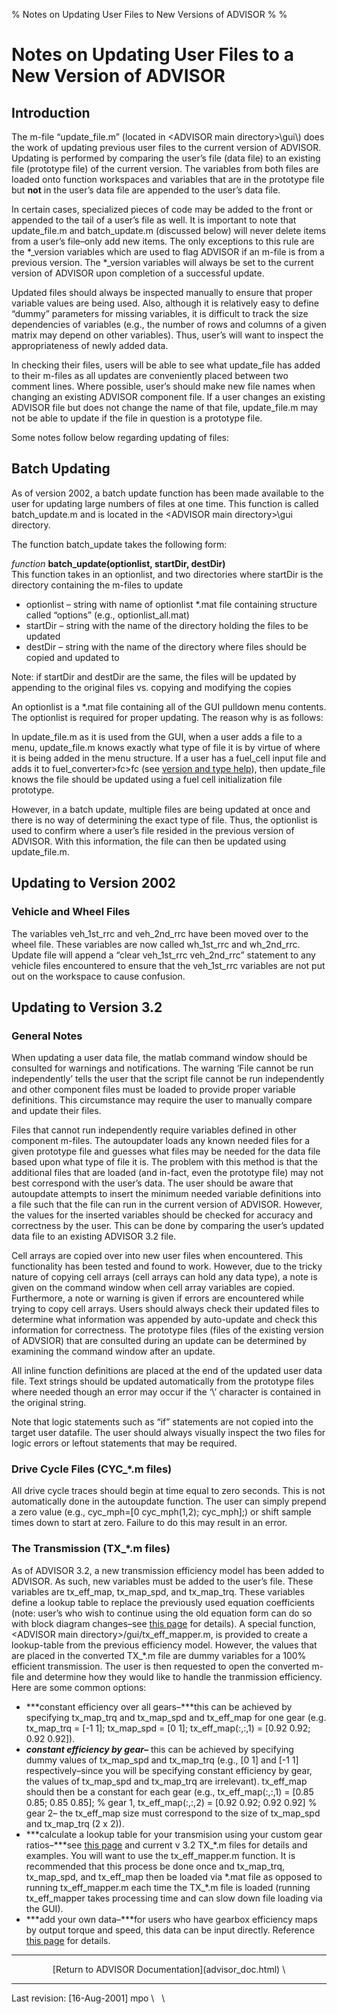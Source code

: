 % Notes on Updating User Files to New Versions of ADVISOR
% 
% 

Notes on Updating User Files to a New Version of ADVISOR
========================================================

Introduction
------------

The m-file “update\_file.m” (located in \<ADVISOR main
directory\>\\gui\\) does the work of updating previous user files to the
current version of ADVISOR. Updating is performed by comparing the
user’s file (data file) to an existing file (prototype file) of the
current version. The variables from both files are loaded onto function
workspaces and variables that are in the prototype file but **not** in
the user’s data file are appended to the user’s data file.

In certain cases, specialized pieces of code may be added to the front
or appended to the tail of a user’s file as well. It is important to
note that update\_file.m and batch\_update.m (discussed below) will
never delete items from a user’s file–only add new items. The only
exceptions to this rule are the \*\_version variables which are used to
flag ADVISOR if an m-file is from a previous version. The \*\_version
variables will always be set to the current version of ADVISOR upon
completion of a successful update.

Updated files should always be inspected manually to ensure that proper
variable values are being used. Also, although it is relatively easy to
define “dummy” parameters for missing variables, it is difficult to
track the size dependencies of variables (e.g., the number of rows and
columns of a given matrix may depend on other variables). Thus, user’s
will want to inspect the appropriateness of newly added data.

In checking their files, users will be able to see what update\_file has
added to their m-files as all updates are conveniently placed between
two comment lines. Where possible, user’s should make new file names
when changing an existing ADVISOR component file. If a user changes an
existing ADVISOR file but does not change the name of that file,
update\_file.m may not be able to update if the file in question is a
prototype file.

Some notes follow below regarding updating of files:

Batch Updating
--------------

As of version 2002, a batch update function has been made available to
the user for updating large numbers of files at one time. This function
is called batch\_update.m and is located in the \<ADVISOR main
directory\>\\gui directory.

The function batch\_update takes the following form:

*function* **batch\_update(**optionlist, startDir, destDir**)**\
 This function takes in an optionlist, and two directories where
startDir is the directory containing the m-files to update

-   optionlist – string with name of optionlist \*.mat file containing
    structure called “options” (e.g., optionlist\_all.mat)
-   startDir – string with the name of the directory holding the files
    to be updated
-   destDir – string with the name of the directory where files should
    be copied and updated to

Note: if startDir and destDir are the same, the files will be updated by
appending to the original files vs. copying and modifying the copies 

An optionlist is a \*.mat file containing all of the GUI pulldown menu
contents. The optionlist is required for proper updating. The reason why
is as follows: 

In update\_file.m as it is used from the GUI, when a user adds a file to
a menu, update\_file.m knows exactly what type of file it is by virtue
of where it is being added in the menu structure. If a user has a
fuel\_cell input file and adds it to fuel\_converter\>fc\>fc (see
[version and type help](version_type_help.html)), then update\_file knows
the file should be updated using a fuel cell initialization file
prototype.

However, in a batch update, multiple files are being updated at once and
there is no way of determining the exact type of file. Thus, the
optionlist is used to confirm where a user’s file resided in the
previous version of ADVISOR. With this information, the file can then be
updated using update\_file.m.

Updating to Version 2002
------------------------

### Vehicle and Wheel Files

The variables veh\_1st\_rrc and veh\_2nd\_rrc have been moved over to
the wheel file. These variables are now called wh\_1st\_rrc and
wh\_2nd\_rrc. Update file will append a “clear veh\_1st\_rrc
veh\_2nd\_rrc” statement to any vehicle files encountered to ensure that
the veh\_1st\_rrc variables are not put out on the workspace to cause
confusion.

Updating to Version 3.2
-----------------------

### General Notes

When updating a user data file, the matlab command window should be
consulted for warnings and notifications. The warning ‘File cannot be
run independently’ tells the user that the script file cannot be run
independently and other component files must be loaded to provide proper
variable definitions. This circumstance may require the user to manually
compare and update their files.

Files that cannot run independently require variables defined in other
component m-files. The autoupdater loads any known needed files for a
given prototype file and guesses what files may be needed for the data
file based upon what type of file it is. The problem with this method is
that the additional files that are loaded (and in-fact, even the
prototype file) may not best correspond with the user’s data. The user
should be aware that autoupdate attempts to insert the minimum needed
variable definitions into a file such that the file can run in the
current version of ADVISOR. However, the values for the inserted
variables should be checked for accuracy and correctness by the user.
This can be done by comparing the user’s updated data file to an
existing ADVISOR 3.2 file.

Cell arrays are copied over into new user files when encountered. This
functionality has been tested and found to work. However, due to the
tricky nature of copying cell arrays (cell arrays can hold any data
type), a note is given on the command window when cell array variables
are copied. Furthermore, a note or warning is given if errors are
encountered while trying to copy cell arrays. Users should always check
their updated files to determine what information was appended by
auto-update and check this information for correctness. The prototype
files (files of the existing version of ADVSIOR) that are consulted
during an update can be determined by examining the command window after
an update.

All inline function definitions are placed at the end of the updated
user data file. Text strings should be updated automatically from the
prototype files where needed though an error may occur if the ‘\\’
character is contained in the original string.

Note that logic statements such as “if” statements are not copied into
the target user datafile. The user should always visually inspect the
two files for logic errors or leftout statements that may be required.

### Drive Cycle Files (CYC\_\*.m files)

All drive cycle traces should begin at time equal to zero seconds. This
is not automatically done in the autoupdate function. The user can
simply prepend a zero value (e.g., cyc\_mph=[0 cyc\_mph(1,2);
cyc\_mph];) or shift sample times down to start at zero. Failure to do
this may result in an error.

### The Transmission (TX\_\*.m files)

As of ADVISOR 3.2, a new transmission efficiency model has been added to
ADVISOR. As such, new variables must be added to the user’s file. These
variables are tx\_eff\_map, tx\_map\_spd, and tx\_map\_trq. These
variables define a lookup table to replace the previously used equation
coefficients (note: user’s who wish to continue using the old equation
form can do so with block diagram changes–see [this
page](gearbox_loss_model_3_2.html) for details). A special function,
\<ADVISOR main directory\>/gui/tx\_eff\_mapper.m, is provided to create
a lookup-table from the previous efficiency model. However, the values
that are placed in the converted TX\_\*.m file are dummy variables for a
100% efficient transmission. The user is then requested to open the
converted m-file and determine how they would like to handle the
tranmission efficiency. Here are some common options:

-   ***constant efficiency over all gears–***this can be achieved by
    specifying tx\_map\_trq and tx\_map\_spd and tx\_eff\_map for one
    gear (e.g. tx\_map\_trq = [-1 1]; tx\_map\_spd = [0 1];
    tx\_eff\_map(:,:,1) = [0.92 0.92; 0.92 0.92]).
-   ***constant efficiency by gear–*** this can be achieved by
    specifying dummy values of tx\_map\_spd and tx\_map\_trq (e.g., [0
    1] and [-1 1] respectively–since you will be specifying constant
    efficiency by gear, the values of tx\_map\_spd and tx\_map\_trq are
    irrelevant). tx\_eff\_map should then be a constant for each gear
    (e.g., tx\_eff\_map(:,:,1) = [0.85 0.85; 0.85 0.85]; % gear 1,
    tx\_eff\_map(:,:,2) = [0.92 0.92; 0.92 0.92] % gear 2– the
    tx\_eff\_map size must correspond to the size of tx\_map\_spd and
    tx\_map\_trq (2 x 2)).
-   ***calculate a lookup table for your transmision using your custom
    gear ratios–***see [this page](gearbox_loss_model_3_2.html) and
    current v 3.2 TX\_\*.m files for details and examples. You will want
    to use the tx\_eff\_mapper.m function. It is recommended that this
    process be done once and tx\_map\_trq, tx\_map\_spd, and
    tx\_eff\_map then be loaded via \*.mat file as opposed to running
    tx\_eff\_mapper.m each time the TX\_\*.m file is loaded (running
    tx\_eff\_mapper takes processing time and can slow down file loading
    via the GUI).
-   ***add your own data–***for users who have gearbox efficiency maps
    by output torque and speed, this data can be input directly.
    Reference [this page](gearbox_loss_model_3_2.html) for details.

* * * * *

<center>
[Return to ADVISOR Documentation](advisor_doc.html) \

* * * * *

</center>
Last revision: [16-Aug-2001] mpo \
  \
 
